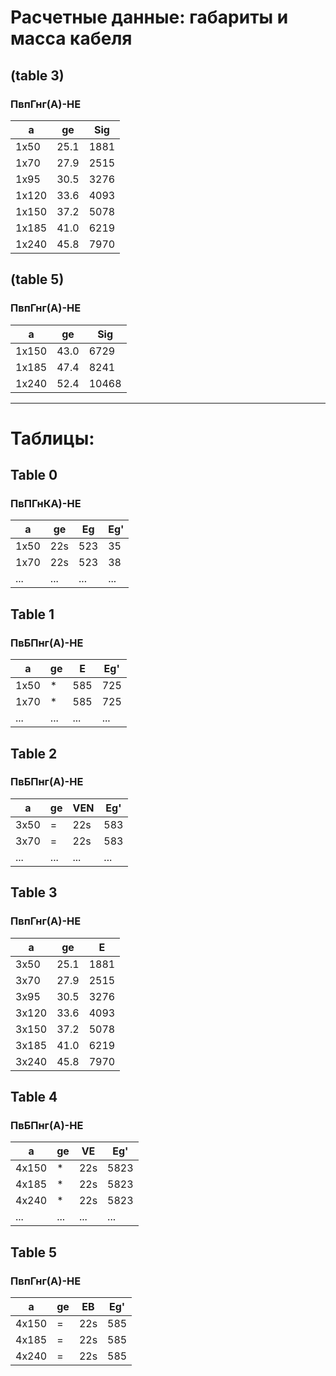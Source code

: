 # Расчетные данные: габариты и масса кабеля

## (table 3)
### ПвпГнг(А)-НЕ  
| a | ge | Sig |
|---|----|-----|
| 1x50 | 25.1 | 1881 |
| 1x70 | 27.9 | 2515 |
| 1x95 | 30.5 | 3276 |
| 1x120 | 33.6 | 4093 |
| 1x150 | 37.2 | 5078 |
| 1x185 | 41.0 | 6219 |
| 1x240 | 45.8 | 7970 |

## (table 5) 
### ПвпГнг(А)-НЕ   
| a | ge | Sig |
|---|----|-----|
| 1x150 | 43.0 | 6729 |
| 1x185 | 47.4 | 8241 |
| 1x240 | 52.4 | 10468 |

---

# Таблицы:

## Table 0
### ПвПГнКА)-НЕ
| а | ge | Eg | Eg' |
|---|----|----|------|
| 1x50 | 22s | 523 | 35 |
| 1x70 | 22s | 523 | 38 |
| ... | ... | ... | ... |

## Table 1
### ПвБПнг(А)-НЕ
| а | ge | E | Eg' |
|---|----|----|------|
| 1x50 | * | 585 | 725 |
| 1x70 | * | 585 | 725 |
| ... | ... | ... | ... |

## Table 2
### ПвБПнг(А)-НЕ
| а | ge | VEN | Eg' |
|---|----|-------|------|
| 3x50 | = | 22s | 583 | 755 |
| 3x70 | = | 22s | 583 | 755 |
| ... | ... | ... | ... |

## Table 3
### ПвпГнг(А)-НЕ
| а | ge | E |
|---|----|----|
| 3x50 | 25.1 | 1881 |
| 3x70 | 27.9 | 2515 |
| 3x95 | 30.5 | 3276 |
| 3x120 | 33.6 | 4093 |
| 3x150 | 37.2 | 5078 |
| 3x185 | 41.0 | 6219 |
| 3x240 | 45.8 | 7970 |

## Table 4
### ПвБПнг(А)-НЕ
| а | ge | VE | Eg' |
|---|----|-----|------|
| 4x150 | * | 22s | 5823 | 755 |
| 4x185 | * | 22s | 5823 | 755 |
| 4x240 | * | 22s | 5823 | 755 |
| ... | ... | ... | ... |

## Table 5
### ПвпГнг(А)-НЕ
| а | ge | EB | Eg' |
|---|----|-----|------|
| 4x150 | = | 22s | 585 | 755 |
| 4x185 | = | 22s | 585 | 755 |
| 4x240 | = | 22s | 585 | 755 |